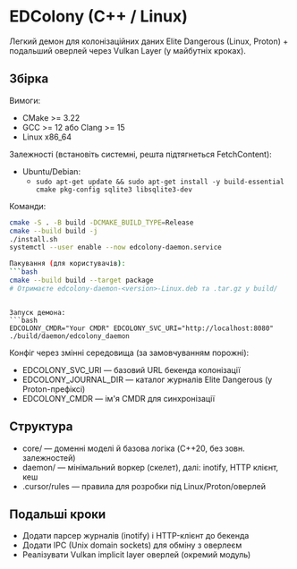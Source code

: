 # EDColony (C++ / Linux)

Легкий демон для колонізаційних даних Elite Dangerous (Linux, Proton) + подальший оверлей через Vulkan Layer (у майбутніх кроках).

## Збірка

Вимоги:
- CMake >= 3.22
- GCC >= 12 або Clang >= 15
- Linux x86_64

Залежності (встановіть системні, решта підтягнеться FetchContent):
- Ubuntu/Debian:
  - `sudo apt-get update && sudo apt-get install -y build-essential cmake pkg-config sqlite3 libsqlite3-dev`

Команди:

```bash
cmake -S . -B build -DCMAKE_BUILD_TYPE=Release
cmake --build build -j
./install.sh
systemctl --user enable --now edcolony-daemon.service

Пакування (для користувачів):
```bash
cmake --build build --target package
# Отримаєте edcolony-daemon-<version>-Linux.deb та .tar.gz у build/
```
```

Запуск демона:
```bash
EDCOLONY_CMDR="Your CMDR" EDCOLONY_SVC_URI="http://localhost:8080" ./build/daemon/edcolony_daemon
```

Конфіг через змінні середовища (за замовчуванням порожні):
- EDCOLONY_SVC_URI — базовий URL бекенда колонізації
- EDCOLONY_JOURNAL_DIR — каталог журналів Elite Dangerous (у Proton-префіксі)
- EDCOLONY_CMDR — ім'я CMDR для синхронізації

## Структура
- core/ — доменні моделі й базова логіка (C++20, без зовн. залежностей)
- daemon/ — мінімальний воркер (скелет), далі: inotify, HTTP клієнт, кеш
- .cursor/rules — правила для розробки під Linux/Proton/оверлей

## Подальші кроки
- Додати парсер журналів (inotify) і HTTP-клієнт до бекенда
- Додати IPC (Unix domain sockets) для обміну з оверлеєм
- Реалізувати Vulkan implicit layer оверлей (окремий модуль)

